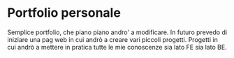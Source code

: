 # Portfolio personale
Semplice portfolio, che piano piano andro' a modificare. 
In futuro prevedo di iniziare una pag web in cui andrò a creare vari piccoli progetti.
Progetti in cui andrò a mettere in pratica tutte le mie conoscenze sia lato FE sia lato BE.

